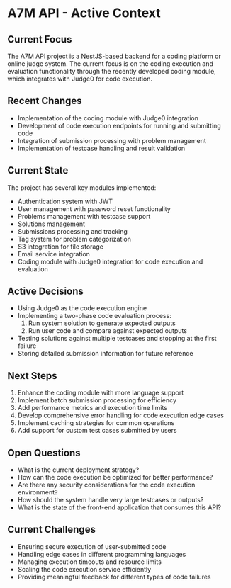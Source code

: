 # A7M API - Active Context

## Current Focus

The A7M API project is a NestJS-based backend for a coding platform or online judge system. The current focus is on the coding execution and evaluation functionality through the recently developed coding module, which integrates with Judge0 for code execution.

## Recent Changes

- Implementation of the coding module with Judge0 integration
- Development of code execution endpoints for running and submitting code
- Integration of submission processing with problem management
- Implementation of testcase handling and result validation

## Current State

The project has several key modules implemented:

- Authentication system with JWT
- User management with password reset functionality
- Problems management with testcase support
- Solutions management
- Submissions processing and tracking
- Tag system for problem categorization
- S3 integration for file storage
- Email service integration
- Coding module with Judge0 integration for code execution and evaluation

## Active Decisions

- Using Judge0 as the code execution engine
- Implementing a two-phase code evaluation process:
  1. Run system solution to generate expected outputs
  2. Run user code and compare against expected outputs
- Testing solutions against multiple testcases and stopping at the first failure
- Storing detailed submission information for future reference

## Next Steps

1. Enhance the coding module with more language support
2. Implement batch submission processing for efficiency
3. Add performance metrics and execution time limits
4. Develop comprehensive error handling for code execution edge cases
5. Implement caching strategies for common operations
6. Add support for custom test cases submitted by users

## Open Questions

- What is the current deployment strategy?
- How can the code execution be optimized for better performance?
- Are there any security considerations for the code execution environment?
- How should the system handle very large testcases or outputs?
- What is the state of the front-end application that consumes this API?

## Current Challenges

- Ensuring secure execution of user-submitted code
- Handling edge cases in different programming languages
- Managing execution timeouts and resource limits
- Scaling the code execution service efficiently
- Providing meaningful feedback for different types of code failures
